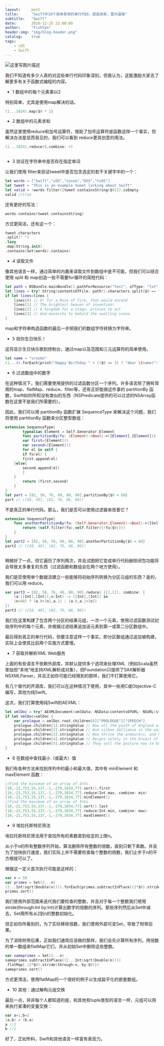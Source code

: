 ```yaml
---
layout:     post
title:      "Swift中10个简单易用的单行代码，提高效率，晋升逼格"
subtitle:   "Swift"
date:       2016-12-25 22:00:00
author:     "FishYan"
header-img: "img/blog-header.png" 
catalog:    true
tags:
    - iOS
    - Swift
---
```



![这里写图片描述](http://img.blog.csdn.net/20160630210549019)

我们不知道有多少人真的对这些单行代码印象深刻，但我认为，这能激励大家去了解更多有关于函数式编程的内容。

- 1 数组中的每个元素乘以2

特别简单，尤其是使用map解决的话。

```swift
(1...1024).map{$0 * 2}
``` 

- 2 数组中的元素求和

虽然这里使用reduce和加号运算符，借助了加号运算符是函数这样一个事实，但解决办法是显而易见的，我们可以看到 reduce更具创意的用法。

```swift
(1...1024).reduce(0,combine: +)
 
```
- 3 验证在字符串中是否存在指定单词

让我们使用 filter来验证tweet中是否包含选定的若干关键字中的一个：

```swift
let words = ["Swift","iOS","cocoa","OSX","tvOS"]
let tweet = "This is an example tweet larking about Swift"
let valid = !words.filter({tweet.containsString($0)}).isEmpty
valid //true
```
还有更好的写法：
```swift
words.contains(tweet.containsString)
``` 

方式更简洁，还有这一个：

```swift
tweet.characters
.split(" ")
.lazy
.map(String.init)
.contains(Set(words).contains)
```
- 4 读取文件

像其他语言一样，通过简单的内置来读取文件到数组中是不可能，但我们可以结合使用 split 和 map创造一些不需要for循环的简短代码：


```swift
let path = NSBundle.mainBundle().pathForResource("test", ofType: "txt")
let lines = try? String(contentsOfFile: path!).characters.split{$0 == "\n"}.map(String.init)
if let lines=lines {
    lines[0] // O! for a Muse of fire, that would ascend
    lines[1] // The brightest heaven of invention!
    lines[2] // A kingdom for a stage, princes to act
    lines[3] // And monarchs to behold the swelling scene.
}
```

map和字符串构造函数的最后一步把我们的数组字符转换为字符串。

- 5 祝你生日快乐！

这将显示生日快乐歌到控制台，通过map以及范围和三元运算符的简单使用。

```swift
let name = "uraimo"
(1...4).forEach{print("Happy Birthday " + (($0 == 3) ? "dear \(name)":"to You"))}
```
- 6 过滤数组中的数字

在这种情况下，我们需要使用提供的过滤函数分区一个序列。许多语言除了拥有常用的map、flatMap、reduce、filter等，还有正好能做这件事的 partitionBy 函数，Swift如你所知没有类似的东西（NSPredicate提供的可以过滤的NSArray函数在这里不是我们所需要的）。

因此，我们可以用 partitionBy 函数扩展 SequenceType 来解决这个问题，我们将使用 partitionBy 函数来分区整型数组：

```swift
extension SequenceType{
        typealias Element = Self.Generator.Element
        func partitionBy(fu: (Element)->Bool)->([Element],[Element]){
        var first=[Element]()
        var second=[Element]()
        for el in self {
        if fu(el) {
        first.append(el)
    }else{
        second.append(el)
        }
    }
        return (first,second)
    }
}
let part = [82, 58, 76, 49, 88, 90].partitionBy{$0 < 60}
part // ([58, 49], [82, 76, 88, 90])
```

不是真正的单行代码。那么，我们是否可以使用过滤器来改善它？

```swift
extension SequenceType{
    func anotherPartitionBy(fu: (Self.Generator.Element)->Bool)->([Self.Generator.Element],[Self.Generator.Element]){
        return (self.filter(fu),self.filter({!fu($0)}))
    }
}
let part2 = [82, 58, 76, 49, 88, 90].anotherPartitionBy{$0 < 60}
part2 // ([58, 49], [82, 76, 88, 90])
 
```
稍微好了一点，但它遍历了序列两次，并且试图把它变成单行代码删除闭包功能将会导致太多重复的东西（过滤函数和数组会在两个地方使用）。

我们是否使用单个数据流建立一些能够将初始序列转换为分区元组的东西？是的，我们可以用 reduce。

```swift
var part3 = [82, 58, 76, 49, 88, 90].reduce( ([],[]), combine: {
    (a:([Int],[Int]),n:Int) -> ([Int],[Int]) in
    (n<60) ? (a.0+[n],a.1) : (a.0,a.1+[n])
})
part3 // ([58, 49], [82, 76, 88, 90])
```
我们在这里构建了包含两个分区的结果元组，一次一个元素，使用过滤函数测试初始序列中的每个元素，并根据过滤结果追加该元素到第一或第二分区数组中。

最后得到真正的单行代码，但要注意这样一个事实，即分区数组通过追加被构建，实际上会使其比前两个实施方式要慢。

- 7 获取并解析XML Web服务

上面的有些语言不依赖外部库，并默认提供多个选项来处理XML（例如Scala虽然笨拙但“本地”地支持XML解析成对象），但Foundation只提供了SAX解析器NSXMLParser，并且正如你可能已经猜到的那样，我们不打算使用它。

有几个替代的开源库，我们可以在这种情况下使用，其中一些用C或Objective-C编写，其他为纯Swift。

这次，我们打算使用纯Swift的AEXML：

```swift
let xmlDoc = try? AEXMLDocument(xmlData: NSData(contentsOfURL: NSURL(string:"https://www.ibiblio.org/xml/examples/shakespeare/hen_v.xml")!)!)
if let xmlDoc=xmlDoc {
    var prologue = xmlDoc.root.children[6]["PROLOGUE"]["SPEECH"]
    prologue.children[1].stringValue // Now all the youth of England are on fire,
    prologue.children[2].stringValue // And silken dalliance in the wardrobe lies:
    prologue.children[3].stringValue // Now thrive the armourers, and honour's thought
    prologue.children[4].stringValue // Reigns solely in the breast of every man:
    prologue.children[5].stringValue // They sell the pasture now to buy the horse,
}
```

- 8 在数组中查找最小（或最大）值

我们有各种方法来找到序列中的最小和最大值，其中有 minElement 和maxElement 函数：

```swift
//Find the minimum of an array of Ints
[10,-22,753,55,137,-1,-279,1034,77].sort().first
[10,-22,753,55,137,-1,-279,1034,77].reduce(Int.max, combine: min)
[10,-22,753,55,137,-1,-279,1034,77].minElement()
//Find the maximum of an array of Ints
[10,-22,753,55,137,-1,-279,1034,77].sort().last
[10,-22,753,55,137,-1,-279,1034,77].reduce(Int.min, combine: max)
[10,-22,753,55,137,-1,-279,1034,77].maxElement()
```

- 9 埃拉托斯特尼筛法

埃拉托斯特尼筛法用于查找所有的素数直到给定的上限n。

从小于n的所有整数序列开始，算法删除所有整数的倍数，直到只剩下素数。并且为了加快执行速度，我们实际上并不需要检查每个整数的倍数，我们止步于n的平方根就可以了。

根据这一定义首次执行可能是这样的：

```swift
var n = 50
var primes = Set(2...n)
(2...Int(sqrt(Double(n)))).forEach{primes.subtractInPlace((2*$0).stride(through:n, by:$0))}
primes.sort()
```

我们使用外部范围来迭代我们要检查的整数，并且对于每一个整数我们使用 stride(through:Int by:Int)计算出数字的倍数的序列。那些序列然后从Set中减去，Set用所有从2到n的整数初始化。

但正如你所看到的，为了实际移除倍数，我们使用外部可变Set，导致了附带后果。

为了消除附带后果，正如我们通常应该做的那样，我们会先计算所有序列，用倍数的单一数组来flatMap它们，并从初始Set中删除这些整数。

```swift
var sameprimes = Set(2...n)
sameprimes.subtractInPlace((2...Int(sqrt(Double(n))))
.flatMap{ (2*$0).stride(through:n, by:$0)})
sameprimes.sort()
```

方式更清洁，使用flatMap的一个很好的例子以生成扁平化的嵌套数组。

- 10 其他：通过解构元组交换

最后一点，并非每个人都知道的是，和其他有tuple类型的语言一样，元组可以用来执行紧凑的变量交换：

```swift
var a=1,b=2
(a,b) = (b,a)
a //2
b //1
```
好了，正如所料，Swift和其他语言一样富有表现力。

